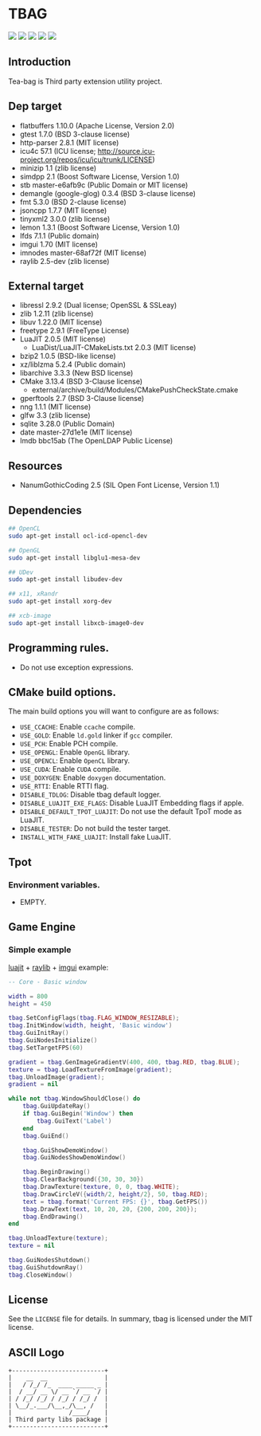 # TBAG

[![](https://travis-ci.org/osom8979/tbag.svg?branch=master)](https://travis-ci.org/osom8979/tbag "TravisCI Build Status")
[![](https://ci.appveyor.com/api/projects/status/github/osom8979/tbag?branch=master&svg=true)](https://ci.appveyor.com/project/osom8979/tbag "AppVeyor Build Status")
[![](https://codecov.io/gh/osom8979/tbag/branch/master/graph/badge.svg)](https://codecov.io/gh/osom8979/tbag "Codecov Coverage Status")
[![](https://images.microbadger.com/badges/version/osom8979/tbag.svg)](https://hub.docker.com/r/osom8979/tbag "DockerHub Container Version")
[![](https://img.shields.io/badge/license-MIT-blue.svg)](LICENSE "MIT License")

## Introduction

Tea-bag is Third party extension utility project.

## Dep target

- flatbuffers 1.10.0 (Apache License, Version 2.0)
- gtest 1.7.0 (BSD 3-clause license)
- http-parser 2.8.1 (MIT license)
- icu4c 57.1 (ICU license; http://source.icu-project.org/repos/icu/icu/trunk/LICENSE)
- minizip 1.1 (zlib license)
- simdpp 2.1 (Boost Software License, Version 1.0)
- stb master-e6afb9c (Public Domain or MIT license)
- demangle (google-glog) 0.3.4 (BSD 3-clause license)
- fmt 5.3.0 (BSD 2-clause license)
- jsoncpp 1.7.7 (MIT license)
- tinyxml2 3.0.0 (zlib license)
- lemon 1.3.1 (Boost Software License, Version 1.0)
- lfds 7.1.1 (Public domain)
- imgui 1.70 (MIT license)
- imnodes master-68af72f (MIT license)
- raylib 2.5-dev (zlib license)

## External target

- libressl 2.9.2 (Dual license; OpenSSL & SSLeay)
- zlib 1.2.11 (zlib license)
- libuv 1.22.0 (MIT license)
- freetype 2.9.1 (FreeType License)
- LuaJIT 2.0.5 (MIT license)
  - LuaDist/LuaJIT-CMakeLists.txt 2.0.3 (MIT license)
- bzip2 1.0.5 (BSD-like license)
- xz/liblzma 5.2.4 (Public domain)
- libarchive 3.3.3 (New BSD license)
- CMake 3.13.4 (BSD 3-Clause license)
  - external/archive/build/Modules/CMakePushCheckState.cmake
- gperftools 2.7 (BSD 3-Clause license)
- nng 1.1.1 (MIT license)
- glfw 3.3 (zlib license)
- sqlite 3.28.0 (Public Domain)
- date master-27d1e1e (MIT license)
- lmdb bbc15ab (The OpenLDAP Public License)

## Resources

- NanumGothicCoding 2.5 (SIL Open Font License, Version 1.1)

## Dependencies

```bash
## OpenCL
sudo apt-get install ocl-icd-opencl-dev

## OpenGL
sudo apt-get install libglu1-mesa-dev

## UDev
sudo apt-get install libudev-dev

## x11, xRandr
sudo apt-get install xorg-dev

## xcb-image
sudo apt-get install libxcb-image0-dev
```

## Programming rules.

- Do not use exception expressions.
 
## CMake build options.

The main build options you will want to configure are as follows:

* `USE_CCACHE`: Enable `ccache` compile.
* `USE_GOLD`: Enable `ld.gold` linker if `gcc` compiler.
* `USE_PCH`: Enable PCH compile.
* `USE_OPENGL`: Enable `OpenGL` library.
* `USE_OPENCL`: Enable `OpenCL` library.
* `USE_CUDA`: Enable `CUDA` compile.
* `USE_DOXYGEN`: Enable `doxygen` documentation.
* `USE_RTTI`: Enable RTTI flag.
* `DISABLE_TDLOG`: Disable tbag default logger.
* `DISABLE_LUAJIT_EXE_FLAGS`: Disable LuaJIT Embedding flags if apple.
* `DISABLE_DEFAULT_TPOT_LUAJIT`: Do not use the default TpoT mode as LuaJIT.
* `DISABLE_TESTER`: Do not build the tester target.
* `INSTALL_WITH_FAKE_LUAJIT`: Install fake LuaJIT.

## Tpot

### Environment variables.

* EMPTY.

## Game Engine

### Simple example

[luajit](http://luajit.org/) + [raylib](https://github.com/raysan5/raylib) + [imgui](https://github.com/ocornut/imgui)
 example:

```lua
-- Core - Basic window

width = 800
height = 450

tbag.SetConfigFlags(tbag.FLAG_WINDOW_RESIZABLE);
tbag.InitWindow(width, height, 'Basic window')
tbag.GuiInitRay()
tbag.GuiNodesInitialize()
tbag.SetTargetFPS(60)

gradient = tbag.GenImageGradientV(400, 400, tbag.RED, tbag.BLUE);
texture = tbag.LoadTextureFromImage(gradient);
tbag.UnloadImage(gradient);
gradient = nil

while not tbag.WindowShouldClose() do
    tbag.GuiUpdateRay()
    if tbag.GuiBegin('Window') then
        tbag.GuiText('Label')
    end
    tbag.GuiEnd()

    tbag.GuiShowDemoWindow()
    tbag.GuiNodesShowDemoWindow()

    tbag.BeginDrawing()
    tbag.ClearBackground({30, 30, 30})
    tbag.DrawTexture(texture, 0, 0, tbag.WHITE);
    tbag.DrawCircleV({width/2, height/2}, 50, tbag.RED);
    text = tbag.format('Current FPS: {}', tbag.GetFPS())
    tbag.DrawText(text, 10, 20, 20, {200, 200, 200});
    tbag.EndDrawing()
end

tbag.UnloadTexture(texture);
texture = nil

tbag.GuiNodesShutdown()
tbag.GuiShutdownRay()
tbag.CloseWindow()
```

## License

See the `LICENSE` file for details. In summary, tbag is licensed under the MIT license.

## ASCII Logo

```
+--------------------------+
|    __  __                |
|   / /_/ /_  ____ _____ _ |
|  / __/ __ \/ __ `/ __ `/ |
| / /_/ /_/ / /_/ / /_/ /  |
| \__/_.___/\__,_/\__, /   |
|                /____/    |
| Third party libs package |
+--------------------------+
```

